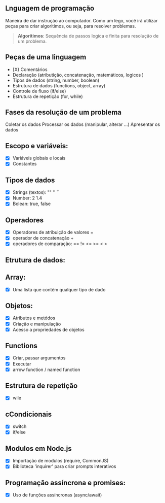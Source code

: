 ## Lnguagem de programação

Maneira de dar instrução ao computador.
Como um lego, você irá utilizar peças para criar algoritimos, ou seja, para resolver problemas.

>    **Algoritimos**: Sequência   de passos logica e finita para resolução de um problema.

## Peças de uma linguagem

- [X} Comentários
- Declaração (atributição, concatenação, matemáticos, logicos )
- Tipos de dados (string, number, boolean)
- Estrutura de dados (functions, object, array)
- Controle de fluxo (if/else)
- Estrutura de repetição (for, while)


## Fases da resolução de um problema

Coletar os dados
Processar os dados (manipular, alterar ...)
Apresentar os dados

## Escopo e variáveis:

- [X] Variáveis globais e locais
- [X] Constantes

## Tipos de dados 

- [X] Strings (textos): "" '' ``
- [X] Number: 2 1.4
- [X] Bolean: true, false

## Operadores

- [X] Operadores de atribuição de valores = 
- [X] operador de concatenação +
- [X] operadores de comparação:  == != <= >= < >

## Etrutura de dados:

## Array:

- [X] Uma lista que contém qualquer tipo de dado

## Objetos:

- [X] Atributos e metódos 
- [X] Criação e manipulação
- [x] Acesso a propriedades de objetos

## Functions

- [X] Criar, passar argumentos
- [X] Executar
- [x] arrow function / named function

## Estrutura de repetição

- [X] wile

## cCondicionais

- [X] switch
- [X] if/else

## Modulos em Node.js

- [X] Importação de modulos (require, CommonJS)
- [X] Biblioteca 'inquirer' para criar prompts interativos

## Programação assíncrona e promises:

- [X] Uso de funções assíncronas (async/await)
